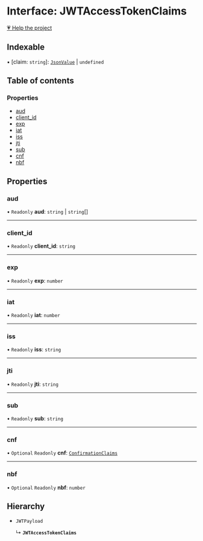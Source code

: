 # Interface: JWTAccessTokenClaims

[💗 Help the project](https://github.com/sponsors/panva)

## Indexable

▪ [claim: `string`]: [`JsonValue`](../types/JsonValue.md) \| `undefined`

## Table of contents

### Properties

- [aud](JWTAccessTokenClaims.md#aud)
- [client\_id](JWTAccessTokenClaims.md#client_id)
- [exp](JWTAccessTokenClaims.md#exp)
- [iat](JWTAccessTokenClaims.md#iat)
- [iss](JWTAccessTokenClaims.md#iss)
- [jti](JWTAccessTokenClaims.md#jti)
- [sub](JWTAccessTokenClaims.md#sub)
- [cnf](JWTAccessTokenClaims.md#cnf)
- [nbf](JWTAccessTokenClaims.md#nbf)

## Properties

### aud

• `Readonly` **aud**: `string` \| `string`[]

___

### client\_id

• `Readonly` **client\_id**: `string`

___

### exp

• `Readonly` **exp**: `number`

___

### iat

• `Readonly` **iat**: `number`

___

### iss

• `Readonly` **iss**: `string`

___

### jti

• `Readonly` **jti**: `string`

___

### sub

• `Readonly` **sub**: `string`

___

### cnf

• `Optional` `Readonly` **cnf**: [`ConfirmationClaims`](ConfirmationClaims.md)

___

### nbf

• `Optional` `Readonly` **nbf**: `number`

## Hierarchy

- `JWTPayload`

  ↳ **`JWTAccessTokenClaims`**
